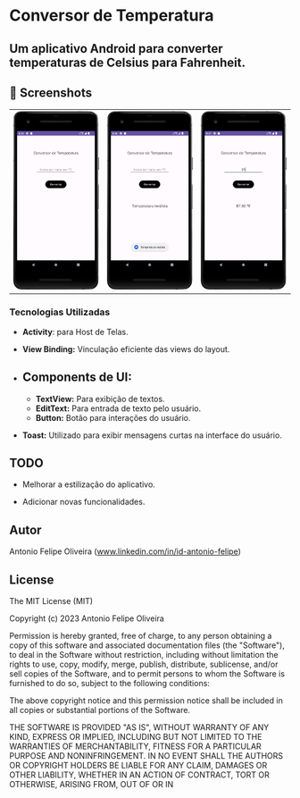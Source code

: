  # **Conversor de Temperatura** #
 ## **Um aplicativo Android para converter temperaturas de Celsius para Fahrenheit.** ##
 

## :camera_flash: Screenshots

<table>
  <tr>
    <td><img src="/result/Screenshot_1.png" width="260"></td><td><img src="/result/Screenshot_2.png" width="260"></td><td><img src="/result/Screenshot_3.png" width="260">
  </tr>
</table>

 

 

### Tecnologias Utilizadas

- **Activity**: para Host de Telas.

- **View Binding:** Vinculação eficiente das views do layout.



- ## **Components de UI:**
  - **TextView:** Para exibição de textos.
  - **EditText:** Para entrada de texto pelo usuário.
  - **Button:** Botão para interações do usuário.

- **Toast:** Utilizado para exibir mensagens curtas na interface do usuário.


## TODO

- Melhorar a estilização do aplicativo.
  
- Adicionar novas funcionalidades.



## Autor
Antonio Felipe Oliveira (www.linkedin.com/in/id-antonio-felipe)

## License

The MIT License (MIT)

Copyright (c) 2023 Antonio Felipe Oliveira

Permission is hereby granted, free of charge, to any person obtaining a copy of
this software and associated documentation files (the "Software"), to deal in
the Software without restriction, including without limitation the rights to
use, copy, modify, merge, publish, distribute, sublicense, and/or sell copies of
the Software, and to permit persons to whom the Software is furnished to do so,
subject to the following conditions:

The above copyright notice and this permission notice shall be included in all
copies or substantial portions of the Software.

THE SOFTWARE IS PROVIDED "AS IS", WITHOUT WARRANTY OF ANY KIND, EXPRESS OR
IMPLIED, INCLUDING BUT NOT LIMITED TO THE WARRANTIES OF MERCHANTABILITY, FITNESS
FOR A PARTICULAR PURPOSE AND NONINFRINGEMENT. IN NO EVENT SHALL THE AUTHORS OR
COPYRIGHT HOLDERS BE LIABLE FOR ANY CLAIM, DAMAGES OR OTHER LIABILITY, WHETHER
IN AN ACTION OF CONTRACT, TORT OR OTHERWISE, ARISING FROM, OUT OF OR IN






